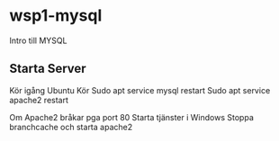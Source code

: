 # wsp1-mysql
Intro till MYSQL
## Starta Server

Kör igång Ubuntu
Kör
Sudo apt service mysql restart
Sudo apt service apache2 restart

Om Apache2 bråkar pga port 80
Starta tjänster i Windows
Stoppa branchcache och starta apache2
